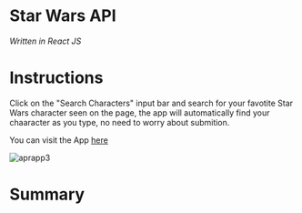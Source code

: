 # Star Wars API #

*Written in React JS*

# Instructions

Click on the "Search Characters" input bar and search for your favotite Star Wars character seen on the page, the app will automatically find your chaaracter as you type, no need to worry about submition.


You can visit the App [here](https://starwarsapi4.herokuapp.com)


![aprapp3](https://user-images.githubusercontent.com/55517078/103447617-9924e900-4c5b-11eb-8a69-ad34d0e690c2.PNG)


# Summary